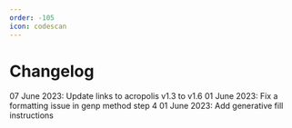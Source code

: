 ```yaml
---
order: -105
icon: codescan
---
```


# Changelog

07 June 2023: Update links to acropolis v1.3 to v1.6
01 June 2023: Fix a formatting issue in genp method step 4
01 June 2023: Add generative fill instructions